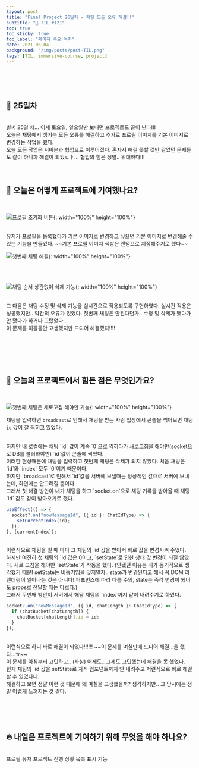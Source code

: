 ```yaml
---
layout: post
title: "Final Project 26일차 - 채팅 모든 오류 해결!!"
subtitle: "📅 TIL #121"
toc: true
toc_sticky: true
toc_label: "페이지 주요 목차"
date: 2021-06-04
background: "/img/posts/post-TIL.png"
tags: [TIL, immersive-course, project]
---
```


<br/>
<br/>
<br/>

## 🔔 25일차

<br/>
벌써 25일 차... 이제 토요일, 일요일만 보내면 프로젝트도 끝이 난다!!!

<br />
오늘은 채팅에서 생기는 모든 오류를 해결하고 추가로 프로필 이미지를 기본 이미지로 변경하는 작업을 했다.

<br />
오늘 모든 작업은 서버분과 협업으로 이루어졌다. 혼자서 해결 못할 것만 같았던 문제들도 같이 하니까 해결이 되었ㄷㅏ... 협업의 힘은 정말.. 위대하다!!!

<br/>
<br/>
<br/>

## 💪 오늘은 어떻게 프로젝트에 기여했나요?

<br/>

![프로필 초기화 버튼](https://user-images.githubusercontent.com/75570915/120816444-b43db100-c58b-11eb-9349-f8fd9fb793d9.gif){: width="100%" height="100%"}

<br />
유저가 프로필을 등록했다가 기본 이미지로 변경하고 싶으면 기본 이미지로 변경해줄 수 있는 기능을 만들었다. ~~기본 프로필 이미지 색상은 랜덤으로 지정해주기로 했다~~

<br />

![첫번째 채팅 해결](https://user-images.githubusercontent.com/75570915/120805152-6bccc600-c580-11eb-826b-de410dcf3684.gif){: width="100%" height="100%"}

<br/>
<br/>

![채팅 순서 상관없이 삭제 가능](https://user-images.githubusercontent.com/75570915/120805058-4c359d80-c580-11eb-96b4-f3e19c4b6162.gif){: width="100%" height="100%"}

<br/>
그 다음은 채팅 수정 및 삭제 기능을 실시간으로 적용되도록 구현하였다. 실시간 적용은 성공했지만.. 약간의 오류가 있었다. 첫번째 채팅은 안된다던가.. 수정 및 삭제가 됐다가 안 됐다가 하거나 그랬었다..

<br />
이 문제를 이틀동안 고생했지만 드디어 해결했다!!!!

<br/>
<br/>
<br/>
<br/>
<br/>
<br/>

## 🤔 오늘의 프로젝트에서 힘든 점은 무엇인가요?

<br/>

![첫번째 채팅은 새로고침 해야만 가능](https://user-images.githubusercontent.com/75570915/120800572-1215cd00-c57b-11eb-9cd5-d087392b61b0.gif){: width="100%" height="100%"}

채팅을 입력하면 `broadcast`로 인해서 채팅을 받는 사람 입장에서 콘솔을 찍어보면 채팅 `id` 값이 잘 찍히고 있었다.

<br/>
하지만 내 로컬에는 채팅 `id` 값이 계속 `0`으로 찍히다가 새로고침을 해야만(socket으로 DB를 불러와야만) `id`값이 콘솔에 찍혔다.

<br/>
이러한 현상때문에 채팅을 입력하고 첫번째 채팅은 삭제가 되지 않았다. 처음 채팅은 `id`와 `index` 모두 `0`이기 때문이다.

<br/>
하지만 `broadcast`로 인해서 `id`값을 서버에 보낼때는 정상적인 값으로 서버에 보내는데, 화면에는 안그려질 뿐이다.

<br/>
그래서 첫 해결 방안이 내가 채팅을 하고 `socket.on`으로 채팅 기록을 받아올 때 채팅 `id` 값도 같이 받아오기로 했다.

<br/>

```js
useEffect(() => {
  socket?.on("nowMessageId", ({ id }: ChatIdType) => {
    setCurrentIndex(id);
  });
}, [currentIndex]);
```

<br/>
이런식으로 채팅을 칠 때 마다 그 채팅의 `id`값을 받아서 바로 값을 변경시켜 주었다.

<br/>
하지만 여전히 첫 채팅의 `id`값은 0이고, `setState`로 인한 상태 값 변경이 되질 않았다. 새로 고침을 해야만 `setState`가 작동을 했다.
(안됐던 이유는 내가 동기적으로 생각했기 때문! setState는 비동기임을 잊지말자.. state가 변경된다고 해서 꼭 DOM 리렌더링이 일어나는 것은 아니다! 퍼포먼스에 따라 다름 주의, state는 즉각 변경이 되어도 props로 전달할 때는 다르다.)

<br/>
그래서 두번째 방안이 서버에서 해당 채팅의 `index`까지 같이 내려주기로 하였다.

<br/>

```js
socket?.on("nowMessageId", ({ id, chatLength }: ChatIdType) => {
  if (chatBucket[chatLength]) {
    chatBucket[chatLength].id = id;
  }
});
```

<br/>
이런식으로 하니 바로 해결이 되었다!!!!!! ~~이 문제를 며칠만에 드디어 해결...을 했다...ㅠ~~

<br/>
이 문제를 아침부터 고민하고.. (사실) 어제도.. 그제도 고민했는데 해결을 못 했었다.

<br/>
현재 채팅의 `id`값을 setState로 자식 컴포넌트까지 안 내려주고 저런식으로 바로 해결할 수 있었다니..

<br/>
해결하고 보면 정말 이런 것 때문에 왜 며칠을 고생했을까? 생각하지만.. 그 당시에는 정말 어렵게 느껴지는 것 같다.

<br/>
<br/>
<br/>
<br/>
<br/>

## 🔥 내일은 프로젝트에 기여하기 위해 무엇을 해야 하나요?

<br/>
프로필 유저 프로젝트 진행 상황 목록 표시 기능

<br/>
<br/>
<br/>
<br/>
<br/>
